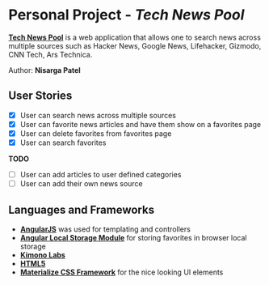 # Personal Project - *Tech News Pool*

[**Tech News Pool**](http://nisargap.github.io/technews) is a web application that allows one to search news across multiple sources such as Hacker News, Google News, Lifehacker, Gizmodo, CNN Tech, Ars Technica.

Author: **Nisarga Patel**

## User Stories

* [x] User can search news across multiple sources
* [x] User can favorite news articles and have them show on a favorites page
* [x] User can delete favorites from favorites page
* [x] User can search favorites

**TODO**

* [ ] User can add articles to user defined categories
* [ ] User can add their own news source

## Languages and Frameworks

* [**AngularJS**](https://angularjs.org/) was used for templating and controllers
* [**Angular Local Storage Module**](https://github.com/grevory/angular-local-storage) for storing favorites in browser local storage
* [**Kimono Labs**](https://www.kimonolabs.com/)
* [**HTML5**](http://www.w3.org/TR/html5/)
* [**Materialize CSS Framework**](http://materializecss.com/) for the nice looking UI elements
